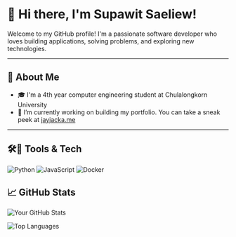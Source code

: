 # 👋 Hi there, I'm Supawit Saeliew!

Welcome to my GitHub profile! I'm a passionate software developer who loves building applications, solving problems, and exploring new technologies. 

---

## 🌟 About Me
- 🎓 I'm a 4th year computer engineering student at Chulalongkorn University
- 🔭 I’m currently working on building my portfolio. You can take a sneak peek at [jayjacka.me](https://jayjacka.me)

---

## 🛠️🧰 Tools & Tech
![Python](https://img.shields.io/badge/Python-3776AB?style=for-the-badge&logo=python&logoColor=white)
![JavaScript](https://img.shields.io/badge/JavaScript-F7DF1E?style=for-the-badge&logo=javascript&logoColor=black)
![Docker](https://img.shields.io/badge/Docker-2496ED?style=for-the-badge&logo=docker&logoColor=white)


## 📈 GitHub Stats
![Your GitHub Stats](https://github-readme-stats.vercel.app/api?username=JayJacka&show_icons=true&theme=radical)

![Top Languages](https://github-readme-stats.vercel.app/api/top-langs/?username=JayJacka&layout=compact&theme=radical)

